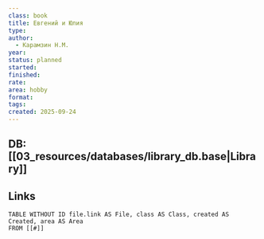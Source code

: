 ```yaml
---
class: book
title: Евгений и Юлия
type:
author:
  - Карамзин Н.М.
year:
status: planned
started:
finished:
rate:
area: hobby
format:
tags:
created: 2025-09-24
---
```

## DB: [[03_resources/databases/library_db.base|Library]]

## Links

```dataview
TABLE WITHOUT ID file.link AS File, class AS Class, created AS Created, area AS Area
FROM [[#]]
````